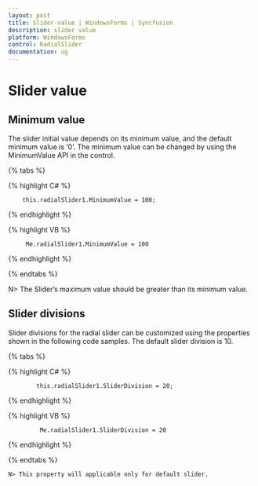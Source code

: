 ```yaml
---
layout: post
title: Slider-value | WindowsForms | Syncfusion
description: slider value
platform: WindowsForms
control: RadialSlider 
documentation: ug
---
```


# Slider value

## Minimum value

The slider initial value depends on its minimum value, and the default minimum value is ‘0’. The minimum value can be changed by using the MinimumValue API in the control.

{% tabs %}

{% highlight C# %}

        this.radialSlider1.MinimumValue = 100;

{% endhighlight %}



{% highlight VB %}

         Me.radialSlider1.MinimumValue = 100

{% endhighlight %}

{% endtabs %}

N> The Slider’s maximum value should be greater than its minimum value.

## Slider divisions

Slider divisions for the radial slider can be customized using the properties shown in the following code samples. The default slider division is 10.

{% tabs %}

{% highlight C# %}

            this.radialSlider1.SliderDivision = 20;

{% endhighlight %}


{% highlight VB %}

             Me.radialSlider1.SliderDivision = 20

{% endhighlight %}

{% endtabs %}

    N> This property will applicable only for default slider.

